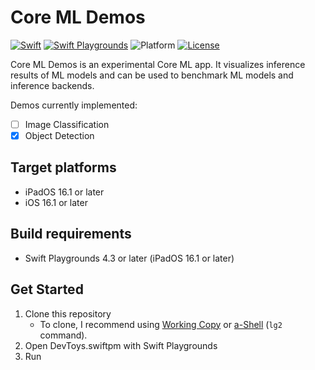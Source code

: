 # Core ML Demos

[![Swift](https://img.shields.io/badge/Swift-5.8-orange.svg)](https://www.swift.org)
[![Swift Playgrounds](https://img.shields.io/badge/Swift%20Playgrounds-4.3-orange.svg)](https://itunes.apple.com/jp/app/swift-playgrounds/id908519492)
![Platform](https://img.shields.io/badge/platform-ipados%20%7C%20ios-lightgrey.svg)
[![License](https://img.shields.io/github/license/kkk669/CoreMLDemos.swiftpm.svg)](LICENSE.txt)

Core ML Demos is an experimental Core ML app. It visualizes inference results of ML models and can be used to benchmark ML models and inference backends.

Demos currently implemented:

- [ ] Image Classification
- [x] Object Detection

## Target platforms

- iPadOS 16.1 or later
- iOS 16.1 or later
  
## Build requirements

- Swift Playgrounds 4.3 or later (iPadOS 16.1 or later)

## Get Started

1. Clone this repository
    - To clone, I recommend using [Working Copy](https://workingcopyapp.com) or [a-Shell](https://holzschu.github.io/a-Shell_iOS/) (`lg2` command).
1. Open DevToys.swiftpm with Swift Playgrounds
1. Run
